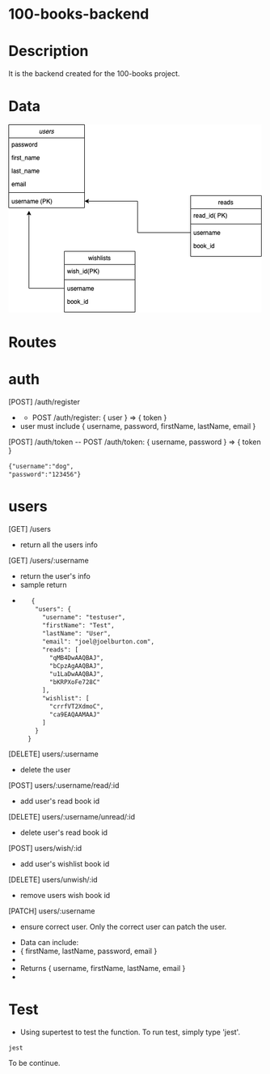 # 100-books-backend

# Description

It is the backend created for the 100-books project.

# Data

![data schema](./images/100books.png)

# Routes

# auth

[POST] /auth/register

- - POST /auth/register: { user } => { token }
- user must include { username, password, firstName, lastName, email }

[POST] /auth/token
-- POST /auth/token: { username, password } => { token }

```
{"username":"dog",
"password":"123456"}
```

# users

[GET] /users

- return all the users info

[GET] /users/:username

- return the user's info
- sample return

* ```
     {
      "users": {
        "username": "testuser",
        "firstName": "Test",
        "lastName": "User",
        "email": "joel@joelburton.com",
        "reads": [
          "qMB4DwAAQBAJ",
          "bCpzAgAAQBAJ",
          "u1LaDwAAQBAJ",
          "bKRPXoFe728C"
        ],
        "wishlist": [
          "crrfVT2XdmoC",
          "ca9EAQAAMAAJ"
        ]
      }
    }
  ```

[DELETE] users/:username

- delete the user

[POST] users/:username/read/:id

- add user's read book id

[DELETE] users/:username/unread/:id

- delete user's read book id

[POST] users/wish/:id

- add user's wishlist book id

[DELETE] users/unwish/:id

- remove users wish book id

[PATCH] users/:username

- ensure correct user. Only the correct user can patch the user.

* Data can include:
* { firstName, lastName, password, email }
*
* Returns { username, firstName, lastName, email }
*

# Test

- Using supertest to test the function. To run test, simply type 'jest'.

```
jest
```

To be continue.
